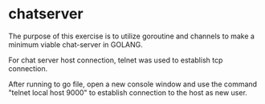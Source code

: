 # chatserver
The purpose of this exercise is to utilize goroutine and channels to make a minimum viable chat-server in GOLANG.

For chat server host connection, telnet was used to establish tcp connection.

After running to go file, open a new console window and use the command "telnet local host 9000" to establish connection to the host as new user.

